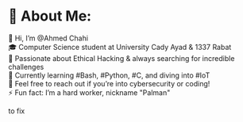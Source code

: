 # 💫 About Me:
👋 Hi, I’m @Ahmed Chahi<br>🎓 Computer Science student at University Cady Ayad & 1337 Rabat<br>🔐 Passionate about Ethical Hacking & always searching for incredible challenges<br>🌱 Currently learning #Bash, #Python, #C, and diving into #IoT<br>💬 Feel free to reach out if you’re into cybersecurity or coding!<br>⚡ Fun fact: I’m a hard worker, nickname "Palman"


to fix


<!-- Proudly created with GPRM ( https://gprm.itsvg.in ) -->
